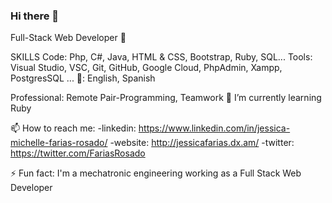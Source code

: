 ### Hi there 👋
Full-Stack Web Developer 👋

SKILLS
Code: Php, C#, Java, HTML & CSS, Bootstrap, Ruby, SQL...
Tools: Visual Studio, VSC, Git, GitHub, Google Cloud, PhpAdmin, Xampp, PostgresSQL ...
💬: English, Spanish

Professional: Remote Pair-Programming, Teamwork
🌱 I’m currently learning Ruby


📫 How to reach me:
-linkedin: https://www.linkedin.com/in/jessica-michelle-farias-rosado/
-website: http://jessicafarias.dx.am/
-twitter: https://twitter.com/FariasRosado

⚡ Fun fact: I'm a mechatronic engineering working as a Full Stack Web Developer
